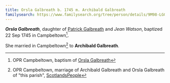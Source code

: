 ```yaml
---
title: Orsla Galbreath b. 1745 m. Archibald Galbreath
familysearch: https://www.familysearch.org/tree/person/details/9M98-LGG
---
```

***Orsla Galbreath***, daughter of [Patrick Galbreath](galbreath-patrick-1712.md) and *Jean Watson*,
baptized 22 Sep 1745 in Campbeltown[^orsla-birth].

She married in Campbeltown[^orsla-marriage] to **Archibald Galbreath**.

[^orsla-birth]: OPR Campbeltown, baptism of [Orsla Galbreath](/sources/opr-campbeltown-births.md#1745-09-22-orsla-galbreath)

[^orsla-marriage]: OPR Campbeltown, marriage of Archibald Galbreath and Orsla Galbreath of "this parish", [ScotlandsPeople](https://www.scotlandspeople.gov.uk/view-image/nrs_opr_records/9531814?image=157)
